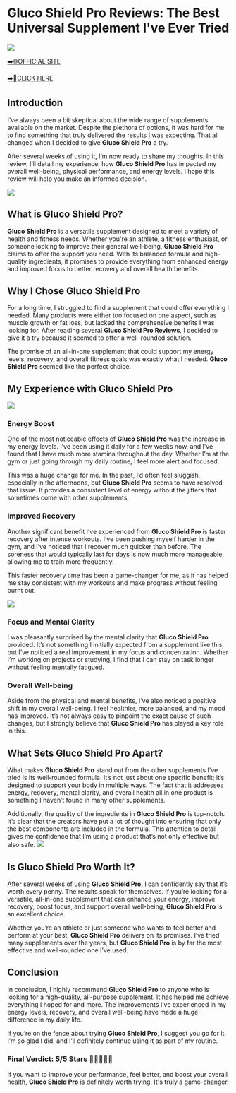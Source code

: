 # Gluco Shield Pro Reviews: The Best Universal Supplement I've Ever Tried

[![](https://static.vecteezy.com/system/resources/thumbnails/019/896/014/small/buy-now-gradient-button-with-cart-symbol-buy-now-illustration-png.png)](https://edetoop.top/lander/sugarpreland-1/glushieldpro.html) 

[➡️🌐OFFICIAL SITE](https://edetoop.top/lander/sugarpreland-1/glushieldpro.html) 

[➡️🔗CLICK HERE](https://edetoop.top/lander/sugarpreland-1/glushieldpro.html) 


## Introduction

I’ve always been a bit skeptical about the wide range of supplements available on the market. Despite the plethora of options, it was hard for me to find something that truly delivered the results I was expecting. That all changed when I decided to give **Gluco Shield Pro** a try.

After several weeks of using it, I’m now ready to share my thoughts. In this review, I’ll detail my experience, how **Gluco Shield Pro** has impacted my overall well-being, physical performance, and energy levels. I hope this review will help you make an informed decision. 

[![](https://wallpapers.com/images/hd/red-order-now-button-udg4jcj4arvn8b0n-2.png)](https://edetoop.top/lander/sugarpreland-1/glushieldpro.html)  

## What is Gluco Shield Pro?

**Gluco Shield Pro** is a versatile supplement designed to meet a variety of health and fitness needs. Whether you're an athlete, a fitness enthusiast, or someone looking to improve their general well-being, **Gluco Shield Pro** claims to offer the support you need. With its balanced formula and high-quality ingredients, it promises to provide everything from enhanced energy and improved focus to better recovery and overall health benefits.

## Why I Chose Gluco Shield Pro

For a long time, I struggled to find a supplement that could offer everything I needed. Many products were either too focused on one aspect, such as muscle growth or fat loss, but lacked the comprehensive benefits I was looking for. After reading several **Gluco Shield Pro Reviews**, I decided to give it a try because it seemed to offer a well-rounded solution.

The promise of an all-in-one supplement that could support my energy levels, recovery, and overall fitness goals was exactly what I needed. **Gluco Shield Pro** seemed like the perfect choice.

## My Experience with Gluco Shield Pro

[![](https://static.vecteezy.com/system/resources/thumbnails/019/896/014/small/buy-now-gradient-button-with-cart-symbol-buy-now-illustration-png.png)](https://edetoop.top/lander/sugarpreland-1/glushieldpro.html)

### Energy Boost

One of the most noticeable effects of **Gluco Shield Pro** was the increase in my energy levels. I’ve been using it daily for a few weeks now, and I’ve found that I have much more stamina throughout the day. Whether I’m at the gym or just going through my daily routine, I feel more alert and focused.

This was a huge change for me. In the past, I’d often feel sluggish, especially in the afternoons, but **Gluco Shield Pro** seems to have resolved that issue. It provides a consistent level of energy without the jitters that sometimes come with other supplements.

### Improved Recovery

Another significant benefit I’ve experienced from **Gluco Shield Pro** is faster recovery after intense workouts. I’ve been pushing myself harder in the gym, and I’ve noticed that I recover much quicker than before. The soreness that would typically last for days is now much more manageable, allowing me to train more frequently.

This faster recovery time has been a game-changer for me, as it has helped me stay consistent with my workouts and make progress without feeling burnt out.

[![](https://wallpapers.com/images/hd/red-order-now-button-udg4jcj4arvn8b0n-2.png)](https://edetoop.top/lander/sugarpreland-1/glushieldpro.html)  

### Focus and Mental Clarity

I was pleasantly surprised by the mental clarity that **Gluco Shield Pro** provided. It’s not something I initially expected from a supplement like this, but I’ve noticed a real improvement in my focus and concentration. Whether I’m working on projects or studying, I find that I can stay on task longer without feeling mentally fatigued.

### Overall Well-being

Aside from the physical and mental benefits, I’ve also noticed a positive shift in my overall well-being. I feel healthier, more balanced, and my mood has improved. It’s not always easy to pinpoint the exact cause of such changes, but I strongly believe that **Gluco Shield Pro** has played a key role in this.

## What Sets Gluco Shield Pro Apart?

What makes **Gluco Shield Pro** stand out from the other supplements I’ve tried is its well-rounded formula. It’s not just about one specific benefit; it’s designed to support your body in multiple ways. The fact that it addresses energy, recovery, mental clarity, and overall health all in one product is something I haven’t found in many other supplements.

Additionally, the quality of the ingredients in **Gluco Shield Pro** is top-notch. It’s clear that the creators have put a lot of thought into ensuring that only the best components are included in the formula. This attention to detail gives me confidence that I’m using a product that’s not only effective but also safe.
[![](https://static.vecteezy.com/system/resources/thumbnails/019/896/014/small/buy-now-gradient-button-with-cart-symbol-buy-now-illustration-png.png)](https://edetoop.top/lander/sugarpreland-1/glushieldpro.html)
## Is Gluco Shield Pro Worth It?

After several weeks of using **Gluco Shield Pro**, I can confidently say that it’s worth every penny. The results speak for themselves. If you’re looking for a versatile, all-in-one supplement that can enhance your energy, improve recovery, boost focus, and support overall well-being, **Gluco Shield Pro** is an excellent choice.

Whether you’re an athlete or just someone who wants to feel better and perform at your best, **Gluco Shield Pro** delivers on its promises. I’ve tried many supplements over the years, but **Gluco Shield Pro** is by far the most effective and well-rounded one I’ve used.

## Conclusion

In conclusion, I highly recommend **Gluco Shield Pro** to anyone who is looking for a high-quality, all-purpose supplement. It has helped me achieve everything I hoped for and more. The improvements I’ve experienced in my energy levels, recovery, and overall well-being have made a huge difference in my daily life.

If you’re on the fence about trying **Gluco Shield Pro**, I suggest you go for it. I’m so glad I did, and I’ll definitely continue using it as part of my routine.

### Final Verdict: 5/5 Stars 🌟🌟🌟🌟🌟

If you want to improve your performance, feel better, and boost your overall health, **Gluco Shield Pro** is definitely worth trying. It's truly a game-changer.
